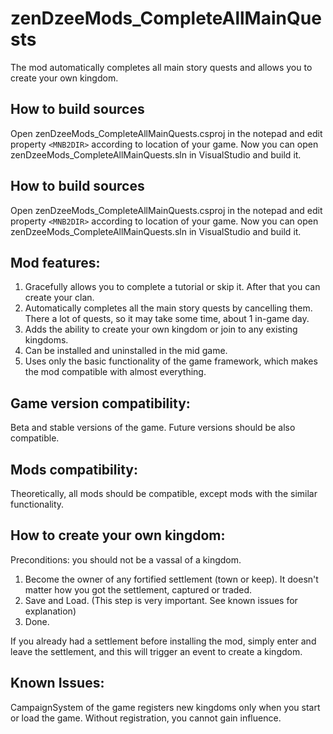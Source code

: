 # zenDzeeMods_CompleteAllMainQuests
The mod automatically completes all main story quests and allows you to create your own kingdom. 

## How to build sources
Open zenDzeeMods_CompleteAllMainQuests.csproj in the notepad and edit property `<MNB2DIR>` according to location of your game.
Now you can open zenDzeeMods_CompleteAllMainQuests.sln in VisualStudio and build it.

## How to build sources
Open zenDzeeMods_CompleteAllMainQuests.csproj in the notepad and edit property `<MNB2DIR>` according to location of your game.
Now you can open zenDzeeMods_CompleteAllMainQuests.sln in VisualStudio and build it.

## Mod features:
1. Gracefully allows you to complete a tutorial or skip it. After that you can create your clan.
2. Automatically completes all the main story quests by cancelling them. There a lot of quests, so it may take some time, about 1 in-game day.
3. Adds the ability to create your own kingdom or join to any existing kingdoms.
4. Can be installed and uninstalled in the mid game.
5. Uses only the basic functionality of the game framework, which makes the mod compatible with almost everything.

## Game version compatibility:
Beta and stable versions of the game. Future versions should be also compatible.

## Mods compatibility:
Theoretically, all mods should be compatible, except mods with the similar functionality.

## How to create your own kingdom:
Preconditions: you should not be a vassal of a kingdom.
1. Become the owner of any fortified settlement (town or keep). It doesn't matter how you got the settlement, captured or traded.
2. Save and Load. (This step is very important. See known issues for explanation)
3. Done.

If you already had a settlement before installing the mod, simply enter and leave the settlement, and this will trigger an event to create a kingdom.

## Known Issues:
CampaignSystem of the game registers new kingdoms only when you start or load the game. Without registration, you cannot gain influence.
